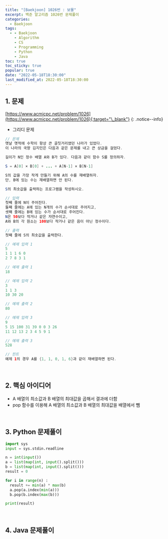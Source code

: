 ```yaml
---
title: "[Baekjoon] 1026번 : 보물"
excerpt: 백준 알고리즘 1026번 문제풀이
categories:
  - Baekjoon
tags:
  - - Baekjoon
    - Algorithm
    - CS
    - Programming
    - Python
    - Java
toc: true
toc_sticky: true
popular: true
date: "2022-05-18T18:30:00"
last_modified_at: 2022-05-18T18:30:00
---
```


## 1. 문제

[https://www.acmicpc.net/problem/1026](https://www.acmicpc.net/problem/1026){:target="\_blank"}
{: .notice--info}

- 그리디 문제

```java
// 문제
옛날 옛적에 수학이 항상 큰 골칫거리였던 나라가 있었다. 
이 나라의 국왕 김지민은 다음과 같은 문제를 내고 큰 상금을 걸었다.

길이가 N인 정수 배열 A와 B가 있다. 다음과 같이 함수 S를 정의하자.

S = A[0] × B[0] + ... + A[N-1] × B[N-1]

S의 값을 가장 작게 만들기 위해 A의 수를 재배열하자. 
단, B에 있는 수는 재배열하면 안 된다.

S의 최솟값을 출력하는 프로그램을 작성하시오.

// 입력
첫째 줄에 N이 주어진다. 
둘째 줄에는 A에 있는 N개의 수가 순서대로 주어지고, 
셋째 줄에는 B에 있는 수가 순서대로 주어진다. 
N은 50보다 작거나 같은 자연수이고, 
A와 B의 각 원소는 100보다 작거나 같은 음이 아닌 정수이다.

// 출력
첫째 줄에 S의 최솟값을 출력한다.

// 예제 입력 1 
5
1 1 1 6 0
2 7 8 3 1

// 예제 출력 1 
18

// 예제 입력 2 
3
1 1 3
10 30 20

// 예제 출력 2 
80

// 예제 입력 3 
9
5 15 100 31 39 0 0 3 26
11 12 13 2 3 4 5 9 1

// 예제 출력 3 
528

// 힌트
예제 1의 경우 A를 {1, 1, 0, 1, 6}과 같이 재배열하면 된다.
```

<br>

## 2. 핵심 아이디어

- A 배열의 최소값과 B 배열의 최대값을 곱해서 결과에 더함
- pop 함수를 이용해 A 배열의 최소값과 B 배열의 최대값을 배열에서 뺌

<br>

## 3. Python 문제풀이

```python
import sys
input = sys.stdin.readline

n = int(input())
a = list(map(int, input().split()))
b = list(map(int, input().split()))
result = 0

for i in range(n) :
  result += min(a) * max(b)
  a.pop(a.index(min(a)))
  b.pop(b.index(max(b)))

print(result)
```

<br>

## 4. Java 문제풀이

```java

```
